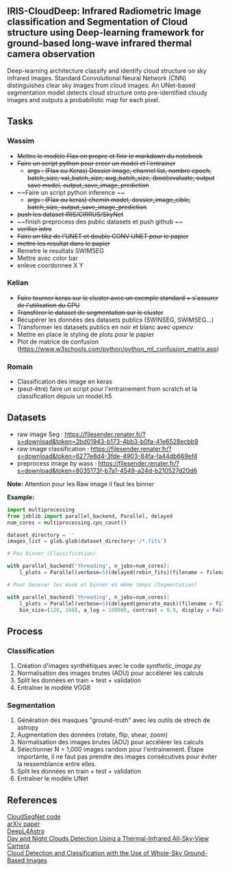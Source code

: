 ## **IRIS-CloudDeep**: Infrared Radiometric Image classification and Segmentation of Cloud structure using Deep-learning framework for ground-based long-wave infrared thermal camera observation

Deep-learning architecture classify and identify cloud structure on sky infrared images. Standard Convolutional Neural Network (CNN) distinguishes clear sky images from cloud images. An UNet-based segmentation model detects cloud structure onto pre-identified cloudy images and outputs a probabilistic map for each pixel.

## Tasks

### Wassim

- ~~Mettre le modèle Flax en propre et finir le markdown du notebook~~
- ~~Faire un script python pour creer un model et l'entrainer~~
  - ~~args : (Flax ou Keras) Dossier image, channel list, nombre epoch, batch_size, val_batch_size, aug_batch_size, (bool)evaluate,  output save model, output_save_image_prediction~~
- ~~Faire un script python inference ~~
  - ~~args : (Flax ou keras) chemin model, dossier_image_cible, batch_size, output_save_image_prediction~~
- ~~push les dataset IRIS/CIRRUS/SkyNet~~
- ~~finish preprocess des public datasets et push github ~~
- ~~verifier intro~~ 
- ~~Faire un tikz de l'UNET et double CONV UNET pour le papier~~
- ~~mettre les resultat dans le papier~~
- Remetre le resultats SWIMSEG
- Mettre avec color bar
- enleve coordonnee X Y

### Kelian

- ~~Faire tourner keras sur le cluster avec un exemple standard + s'assurer de l'utilisation du GPU~~
- ~~Transférer le dataset de segmentation sur le cluster~~
- Récupérer les données des datasets publics (SWINSEG, SWIMSEG...)
- Transformer les datasets publics en noir et blanc avec opencv
- Mettre en place le styling de plots pour le papier
- Plot de matrice de confusion (https://www.w3schools.com/python/python_ml_confusion_matrix.asp)

### Romain

- Classification des image en keras
- (peut-être) faire un script pour l'entrainement from scratch et la classification depuis un model.h5

## Datasets

- raw image Seg : https://filesender.renater.fr/?s=download&token=2bd01943-b173-4bb3-b0fa-41e6528ecbb9
- raw image classification : https://filesender.renater.fr/?s=download&token=6277e8d4-3fde-4903-84fa-fa44db669ef4
- preprocess image by wass : https://filesender.renater.fr/?s=download&token=8035173f-b7a1-4549-a24d-b210527d20d6

__Note:__ Attention pour les Raw image il faut les binner

**Example:**

```python
import multiprocessing
from joblib import parallel_backend, Parallel, delayed
num_cores = multiprocessing.cpu_count()

dataset_directory = ''
images_list = glob.glob(dataset_directory+'/*.fits')

# Pou binner (Classification)

with parallel_backend('threading', n_jobs=num_cores):
    l_plots = Parallel(verbose=5)(delayed(rebin_fits)(filename = filename,bin_size=(128, 160)) for filename in images_list)

# Pour Generer les mask et binner en même temps (Segmentation)

with parallel_backend('threading', n_jobs=num_cores):
    l_plots = Parallel(verbose=5)(delayed(generate_mask)(filename = filename,
    bin_size=(128, 160), a_log = 100000, contrast = 0.9, display = False, return_mask = False, write_to_fits = True) for filename in images_list)

```

## Process

### Classification

1. Création d'images synthétiques avec le code *synthetic_image.py*
2. Normalisation des images brutes (ADU) pour accélérer les calculs
3. Split les données en train + test + validation
4. Entraîner le modèle VGG8

### Segmentation

1. Génération des masques "ground-truth" avec les outils de strech de astropy
2. Augmentation des données (rotate, flip, shear, zoom)
3. Normalisation des images brutes (ADU) pour accélérer les calculs
4. Sélectionner N = 1,000 images random pour l'entrainement. Étape importante, il ne faut pas prendre des images consécutives pour éviter la ressemblance entre elles.
5. Split les données en train + test + validation
6. Entraîner le modèle UNet

## References

[CloudSegNet code](https://github.com/Soumyabrata/CloudSegNet) <br>
[arXiv paper](https://arxiv.org/pdf/1904.07979.pdf) <br>
[DeepL4Astro](https://github.com/ASKabalan/deeplearning4astro_tools/blob/master/dltools/batch.py) <br>
[Day and Night Clouds Detection Using a Thermal-Infrared All-Sky-View Camera](https://doi.org/10.3390/rs13091852) <br>
[Cloud Detection and Classification with the Use of Whole-Sky Ground-Based Images]( https://www.researchgate.net/publication/227860342) <br>
